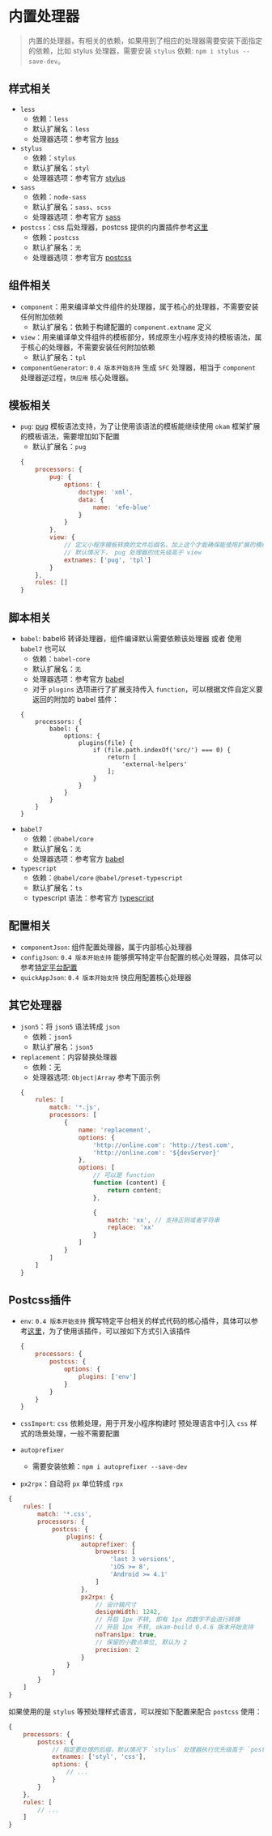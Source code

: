 # 内置处理器

> 内置的处理器，有相关的依赖，如果用到了相应的处理器需要安装下面指定的依赖，比如 stylus 处理器，需要安装 `stylus` 依赖: `npm i stylus --save-dev`。

## 样式相关

* `less`
    * 依赖：`less`
    * 默认扩展名：`less`
    * 处理器选项：参考官方 [less](http://lesscss.org/usage/#programmatic-usage)
* `stylus`
    * 依赖：`stylus`
    * 默认扩展名：`styl`
    * 处理器选项：参考官方 [stylus](http://stylus-lang.com/docs/js.html)
* `sass`
    * 依赖：`node-sass`
    * 默认扩展名：`sass`、`scss`
    * 处理器选项：参考官方 [sass](https://github.com/sass/node-sass)
* `postcss`：css 后处理器，postcss 提供的内置插件参考[这里](#Postcss插件)
    * 依赖：`postcss`
    * 默认扩展名：`无`
    * 处理器选项：参考官方 [postcss](https://postcss.org/)

## 组件相关

* `component`：用来编译单文件组件的处理器，属于核心的处理器，不需要安装任何附加依赖
    * 默认扩展名：依赖于构建配置的 `component.extname` 定义
* `view`：用来编译单文件组件的模板部分，转成原生小程序支持的模板语法，属于核心的处理器，不需要安装任何附加依赖
    * 默认扩展名：`tpl`
* `componentGenerator`: `0.4 版本开始支持` 生成 `SFC` 处理器，相当于 `component` 处理器逆过程，`快应用` 核心处理器。

## 模板相关

* `pug`: [pug](https://github.com/pugjs/pug) 模板语法支持，为了让使用该语法的模板能继续使用 `okam` 框架扩展的模板语法，需要增加如下配置
    * 默认扩展名：`pug`
    ```javascript
    {
        processors: {
            pug: {
                options: {
                    doctype: 'xml',
                    data: {
                        name: 'efe-blue'
                    }
                }
            },
            view: {
                // 定义小程序模板转换的文件后缀名，加上这个才能确保能使用扩展的模板语法
                // 默认情况下， pug 处理器的优先级高于 view
                extnames: ['pug', 'tpl']
            }
        },
        rules: []
    }
    ```

## 脚本相关

* `babel`: babel6 转译处理器，组件编译默认需要依赖该处理器 或者 使用 `babel7` 也可以
    * 依赖：`babel-core`
    * 默认扩展名：`无`
    * 处理器选项：参考官方 [babel](https://babeljs.io/docs/en/babel-core)
    * 对于 `plugins` 选项进行了扩展支持传入 `function`，可以根据文件自定义要返回的附加的 babel 插件：
    ```
    {
        processors: {
            babel: {
                options: {
                    plugins(file) {
                        if (file.path.indexOf('src/') === 0) {
                            return [
                                'external-helpers'
                            ];
                        }
                    }
                }
            }
        }
    }
    ```
* `babel7`
    * 依赖：`@babel/core`
    * 默认扩展名：`无`
    * 处理器选项：参考官方 [babel](https://babeljs.io/docs/en/v7-migration)
* `typescript`
    * 依赖：`@babel/core` `@babel/preset-typescript`
    * 默认扩展名：`ts`
    * typescript 语法：参考官方 [typescript](https://www.typescriptlang.org/)

## 配置相关

* `componentJson`: 组件配置处理器，属于内部核心处理器
* `configJson`: `0.4 版本开始支持` 能够撰写特定平台配置的核心处理器，具体可以参考[特定平台配置](advance/platformSpecCode#配置)
* `quickAppJson`: `0.4 版本开始支持` 快应用配置核心处理器

## 其它处理器

* `json5`：将 `json5` 语法转成 `json`
    * 依赖：`json5`
    * 默认扩展名：`json5`
* `replacement`：内容替换处理器
    * 依赖：无
    * 处理器选项: `Object|Array` 参考下面示例
    ```javascript
    {
        rules: [
            match: '*.js',
            processors: [
                {
                    name: 'replacement',
                    options: {
                        'http://online.com': 'http://test.com',
                        'http://online.com': '${devServer}'
                    },
                    options: [
                        // 可以是 function
                        function (content) {
                            return content;
                        },

                        {
                            match: 'xx', // 支持正则或者字符串
                            replace: 'xx'
                        }
                    ]
                }
            ]
        ]
    }
    ```

## Postcss插件

* `env`: `0.4 版本开始支持` 撰写特定平台相关的样式代码的核心插件，具体可以参考[这里](advance/platformSpecCode#样式)，为了使用该插件，可以按如下方式引入该插件

    ```javascript
    {
        processors: {
            postcss: {
                options: {
                    plugins: ['env']
                }
            }
        }
    }
    ```

* `cssImport`: `css` 依赖处理，用于开发小程序构建时 预处理语言中引入 `css` 样式的场景处理，一般不需要配置

* `autoprefixer`
    * 需要安装依赖：`npm i autoprefixer --save-dev`

* `px2rpx`：自动将 `px` 单位转成 `rpx`

```javascript
{
    rules: [
        match: '*.css',
        processors: {
            postcss: {
                plugins: {
                    autoprefixer: {
                        browsers: [
                            'last 3 versions',
                            'iOS >= 8',
                            'Android >= 4.1'
                        ]
                    },
                    px2rpx: {
                        // 设计稿尺寸
                        designWidth: 1242,
                        // 开启 1px 不转, 即有 1px 的数字不会进行转换
                        // 开启 1px 不转, okam-build 0.4.6 版本开始支持
                        noTrans1px: true,
                        // 保留的小数点单位, 默认为 2
                        precision: 2
                    }
                }
            }
        }
    ]
}
```

如果使用的是 `stylus` 等预处理样式语言，可以按如下配置来配合 `postcss` 使用：

```javascript
{
    processors: {
        postcss: {
            // 指定要处理的后缀，默认情况下 `stylus` 处理器执行优先级高于 `postcss`
            extnames: ['styl', 'css'],
            options: {
                // ...
            }
        }
    },
    rules: [
        // ...
    ]
}
```
